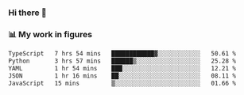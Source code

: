 ### Hi there 👋

### 📊 My work in figures

<!--START_SECTION:waka-->

```txt
TypeScript   7 hrs 54 mins   ████████████▓░░░░░░░░░░░░   50.61 %
Python       3 hrs 57 mins   ██████▒░░░░░░░░░░░░░░░░░░   25.28 %
YAML         1 hr 54 mins    ███░░░░░░░░░░░░░░░░░░░░░░   12.21 %
JSON         1 hr 16 mins    ██░░░░░░░░░░░░░░░░░░░░░░░   08.11 %
JavaScript   15 mins         ▒░░░░░░░░░░░░░░░░░░░░░░░░   01.66 %
```

<!--END_SECTION:waka-->
